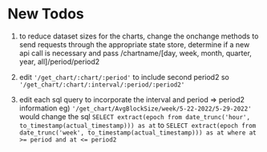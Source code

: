 # New Todos

1. to reduce dataset sizes for the charts, change the onchange methods to send requests through the appropriate state store, determine if a new api call is necessary and pass /chartname/[day, week, month, quarter, year, all]/period/period2

2. edit `'/get_chart/:chart/:period'` to include second period2 so `'/get_chart/:chart/:interval/:period/:period2'`

3. edit each sql query to incorporate the interval and period => period2 information
   eg) `'/get_chart/AvgBlockSize/week/5-22-2022/5-29-2022'` would change the sql 
   `SELECT extract(epoch from date_trunc('hour', to_timestamp(actual_timestamp))) as at` to
   `SELECT extract(epoch from date_trunc('week', to_timestamp(actual_timestamp))) as at where at >= period and at <= period2`
